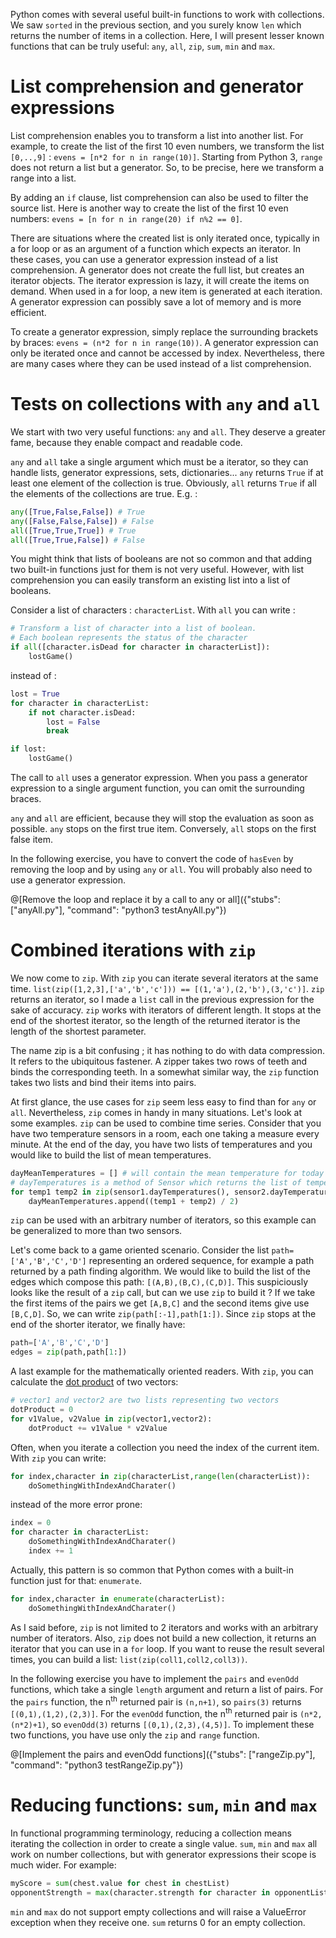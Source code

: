 
Python comes with several useful built-in functions to work with collections. We saw `sorted` in the previous section, and you surely know `len` which returns the number of items in a collection. Here, I will present lesser known functions that can be truly useful: `any`, `all`, `zip`, `sum`, `min` and `max`.

# List comprehension and generator expressions

List comprehension enables you to transform a list into another list. For example, to create the list of the first 10 even numbers, we transform the list `[0,..,9]` : `evens = [n*2 for n in range(10)]`. Starting from Python 3, `range` does not return a list but a generator. So, to be precise, here we transform a range into a list. 

By adding an `if` clause, list comprehension can also be used to filter the source list. Here is another way to create the list of the first 10 even numbers: `evens = [n for n in range(20) if n%2 == 0]`.   

There are situations where the created list is only iterated once, typically in a for loop or as an argument of a function which expects an iterator. In these cases, you can use a generator expression instead of a list comprehension. A generator does not create the full list, but creates an iterator objects. The iterator expression is lazy, it will create the items on demand. When used in a for loop, a new item is generated at each iteration. A generator expression can possibly save a lot of memory and is more efficient. 

To create a generator expression, simply replace the surrounding brackets by braces: `evens = (n*2 for n in range(10))`. A generator expression can only be iterated once and cannot be accessed by index. Nevertheless, there are many cases where they can be used instead of a list comprehension.

# Tests on collections with `any` and `all`

We start with two very useful functions: `any` and `all`. They deserve a greater fame, because they enable compact and readable code.   

`any` and `all` take a single argument which must be a iterator, so they can handle lists, generator expressions, sets, dictionaries... `any` returns `True` if at least one element of the collection is true. Obviously, `all` returns `True` if all the elements of the collections are true. E.g. : 

```python
any([True,False,False]) # True
any([False,False,False]) # False
all([True,True,True]) # True
all([True,True,False]) # False
```

You might think that lists of booleans are not so common and that adding two built-in functions just for them is not very useful. However, with list comprehension you can easily transform an existing list into a list of booleans.

Consider a list of characters : `characterList`. With `all` you can write : 

```python
# Transform a list of character into a list of boolean.
# Each boolean represents the status of the character
if all([character.isDead for character in characterList]):
    lostGame()
```

instead of : 

```python
lost = True
for character in characterList:
    if not character.isDead:
        lost = False
        break

if lost:
    lostGame()
```

The call to `all` uses a generator expression. When you pass a generator expression to a single argument function, you can omit the surrounding braces.  

`any` and `all` are efficient, because they will stop the evaluation as soon as possible. `any` stops on the first true item. Conversely, `all` stops on the first false item. 

In the following exercise, you have to convert the code of `hasEven` by removing the loop and by using `any` or `all`. You will probably also need to use a generator expression.

@[Remove the loop and replace it by a call to any or all]({"stubs": ["anyAll.py"], "command": "python3 testAnyAll.py"})

# Combined iterations with `zip`

We now come to `zip`. With `zip` you can iterate several iterators at the same time. `list(zip([1,2,3],['a','b','c'])) == [(1,'a'),(2,'b'),(3,'c')]`. `zip` returns an iterator, so I made a `list` call in the previous expression for the sake of accuracy. `zip` works with iterators of different length. It stops at the end of the shortest iterator, so the length of the returned iterator is the length of the shortest parameter.  

The name zip is a bit confusing ; it has nothing to do with data compression. It refers to the ubiquitous fastener. A zipper takes two rows of teeth and binds the corresponding teeth. In a somewhat similar way, the `zip` function takes two lists and bind their items into pairs.   

At first glance, the use cases for `zip` seem less easy to find than for `any` or `all`. Nevertheless, `zip` comes in handy in many situations. Let's look at some examples. `zip` can be used to combine time series. Consider that you have two temperature sensors in a room, each one taking a measure every minute. At the end of the day, you have two lists of temperatures and you would like to build the list of mean temperatures.  

```python
dayMeanTemperatures = [] # will contain the mean temperature for today
# dayTemperatures is a method of Sensor which returns the list of temperatures for the current day
for temp1 temp2 in zip(sensor1.dayTemperatures(), sensor2.dayTemperatures()):
	dayMeanTemperatures.append((temp1 + temp2) / 2)
```
`zip` can be used with an arbitrary number of iterators, so this example can be generalized to more than two sensors.

Let's come back to a game oriented scenario. Consider the list `path=['A','B','C','D']` representing an ordered sequence, for example a path returned by a path finding algorithm. We would like to build the list of the edges which compose this path: `[(A,B),(B,C),(C,D)]`. This suspiciously looks like the result of a `zip` call, but can we use `zip` to build it ? If we take the first items of the pairs we get `[A,B,C]` and the second items give use `[B,C,D]`. So, we can write `zip(path[:-1],path[1:])`. Since `zip` stops at the end of the shorter iterator, we finally have:  

```python
path=['A','B','C','D']
edges = zip(path,path[1:])
```

A last example for the mathematically oriented readers. With `zip`, you can calculate the [dot product](https://en.wikipedia.org/wiki/Dot_product) of two vectors: 
```python
# vector1 and vector2 are two lists representing two vectors
dotProduct = 0
for v1Value, v2Value in zip(vector1,vector2):
    dotProduct += v1Value * v2Value
```

Often, when you iterate a collection you need the index of the current item. With `zip` you can write: 
```python
for index,character in zip(characterList,range(len(characterList)):
    doSomethingWithIndexAndCharater()
```

instead of the more error prone:

```python
index = 0
for character in characterList:
    doSomethingWithIndexAndCharater()
    index += 1
```

Actually, this pattern is so common that Python comes with a built-in function just for that: `enumerate`.
```python
for index,character in enumerate(characterList):
    doSomethingWithIndexAndCharater()
```
 
As I said before, `zip` is not limited to 2 iterators and works with an arbitrary number of iterators. Also, `zip` does not build a new collection, it returns an iterator that you can use in a `for` loop. If you want to reuse the result several times, you can build a list: `list(zip(coll1,coll2,coll3))`.  

In the following exercise you have to implement the `pairs` and `evenOdd` functions, which take a single `length` argument and return a list of pairs. For the `pairs` function, the n<sup>th</sup> returned pair is `(n,n+1)`, so `pairs(3)` returns `[(0,1),(1,2),(2,3)]`. For the `evenOdd` function, the n<sup>th</sup> returned pair is `(n*2,(n*2)+1)`, so `evenOdd(3)` returns `[(0,1),(2,3),(4,5)]`. To implement these two functions, you have use only the `zip` and `range` function.

@[Implement the pairs and evenOdd functions]({"stubs": ["rangeZip.py"], "command": "python3 testRangeZip.py"})

# Reducing functions: `sum`, `min` and `max`

In functional programming terminology, reducing a collection means iterating the collection in order to create a single value. `sum`, `min` and `max` all work on number collections, but with generator expressions their scope is much wider. For example:

```python
myScore = sum(chest.value for chest in chestList)
opponentStrength = max(character.strength for character in opponentList)
```

`min` and `max` do not support empty collections and will raise a ValueError exception when they receive one. `sum` returns 0  for an empty collection.
